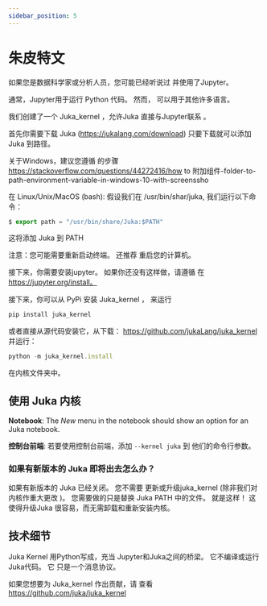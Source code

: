```yaml
---
sidebar_position: 5
---
```


# 朱皮特文

如果您是数据科学家或分析人员，您可能已经听说过 并使用了Jupyter。

通常，Jupyter用于运行 Python 代码。 然而， 可以用于其他许多语言。

我们创建了一个 Juka_kernel ，允许Juka 直接与Jupyter联系 。

首先你需要下载 Juka (https://jukalang.com/download) 只要下载就可以添加Juka 到路径。

关于Windows，建议您遵循 的步骤 https://stackoverflow.com/questions/44272416/how to 附加组件-folder-to-path-environment-variable-in-windows-10-with-screenssho

在 Linux/Unix/MacOS (bash): 假设我们在 /usr/bin/shar/juka, 我们运行以下命令：

```jsx
$ export path = "/usr/bin/share/Juka:$PATH"
```

这将添加 Juka 到 PATH

注意：您可能需要重新启动终端。 还推荐 重启您的计算机。

接下来，你需要安装jupyter。 如果你还没有这样做，请遵循 在 https://jupyter.org/install。

接下来，你可以从 PyPi 安装 Juka_kernel ， 来运行

```jsx
pip install juka_kernel
```

或者直接从源代码安装它，从下载： https://github.com/jukaLang/juka_kernel 并运行：

```jsx
python -m juka_kernel.install
```

在内核文件夹中。

## 使用 Juka 内核

**Notebook**: The _New_ menu in the notebook should show an option for an Juka notebook.

**控制台前端**: 若要使用控制台前端，添加 `--kernel juka` 到 他们的命令行参数。

### 如果有新版本的 Juka 即将出去怎么办？

如果有新版本的 Juka 已经关闭。 您不需要 更新或升级juka_kernel (除非我们对内核作重大更改 )。 您需要做的只是替换 Juka PATH 中的文件。 就是这样！ 这使得升级Juka 很容易，而无需卸载和重新安装内核。

## 技术细节

Juka Kernel 用Python写成，充当 Jupyter和Juka之间的桥梁。 它不编译或运行Juka代码。 它 只是一个消息协议。

如果您想要为 Juka_kernel 作出贡献，请 查看 https://github.com/juka/juka_kernel
